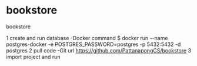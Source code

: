 # bookstore
bookstore

1 create and run database
  -Docker command
	  $ docker run --name postgres-docker -e POSTGRES_PASSWORD=postgres -p 5432:5432 -d postgres
2 pull code
  -Git url
    https://github.com/PattanapongCS/bookstore
3 import project and run
    
